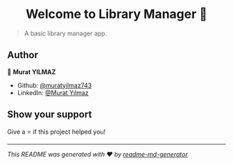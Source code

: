 <h1 align="center">Welcome to Library Manager 👋</h1>
<p>
</p>

> A basic library manager app.

## Author

👤 **Murat YILMAZ**

* Github: [@muratyilmaz743](https://github.com/muratyilmaz743)
* LinkedIn: [@Murat Yılmaz](www.linkedin.com/in/muratYillmaz)

## Show your support

Give a ⭐️ if this project helped you!

***
_This README was generated with ❤️ by [readme-md-generator](https://github.com/kefranabg/readme-md-generator)_
